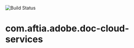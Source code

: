 ![Build Status](https://github.com/AFTIA/com.aftia.adobe.doc-cloud-services/workflows/Build%20and%20Test/badge.svg)

# com.aftia.adobe.doc-cloud-services